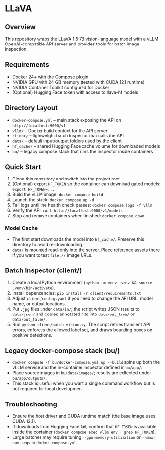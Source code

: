 # LLaVA

## Overview
This repository wraps the LLaVA 1.5 7B vision-language model with a vLLM OpenAI-compatible API server and provides tools for batch image inspection.

## Requirements
- Docker 24+ with the Compose plugin
- NVIDIA GPU with 24 GB memory (tested with CUDA 12.1 runtime)
- NVIDIA Container Toolkit configured for Docker
- (Optional) Hugging Face token with access to llava-hf models

## Directory Layout
- `docker-compose.yml` – main stack exposing the API on `http://localhost:9000/v1`
- `vllm/` – Docker build context for the API server
- `client/` – lightweight batch inspector that calls the API
- `data/` – default input/output folders used by the client
- `hf_cache/` – shared Hugging Face cache volume for downloaded models
- `bu/` – legacy compose stack that runs the inspector inside containers

## Quick Start
1. Clone this repository and switch into the project root.
2. (Optional) export `HF_TOKEN` so the container can download gated models: `export HF_TOKEN=...`
3. Build the vLLM image: `docker compose build`
4. Launch the stack: `docker compose up -d`
5. Tail logs until the health check passes: `docker compose logs -f vllm`
6. Verify the API: `curl http://localhost:9000/v1/models`
7. Stop and remove containers when finished: `docker compose down`

### Model Cache
- The first start downloads the model into `hf_cache/`. Preserve this directory to avoid re-downloading.
- `data/` is mounted read-only into the server. Place reference assets there if you want to test `file://` image URLs.

## Batch Inspector (client/)
1. Create a local Python environment (`python -m venv .venv && source .venv/bin/activate`).
2. Install dependencies: `pip install -r client/requirements.txt`
3. Adjust `client/config.yaml` if you need to change the API URL, model name, or output locations.
4. Put `.jpg` files under `data/in/`; the script writes JSON results to `data/json/` and copies annotated hits into `data/out_true/` or `data/out_false/`.
5. Run `python client/batch_vision.py`. The script retries transient API errors, enforces the allowed label set, and draws bounding boxes on positive detections.

## Legacy docker-compose stack (bu/)
- `docker compose -f bu/docker-compose.yml up --build` spins up both the vLLM service and the in-container inspector defined in `bu/app/`.
- Place source images in `bu/data/images/`; results are collected under `bu/app/outputs/`.
- This stack is useful when you want a single command workflow but is not required for local development.

## Troubleshooting
- Ensure the host driver and CUDA runtime match (the base image uses CUDA 12.1).
- If downloads from Hugging Face fail, confirm that `HF_TOKEN` is available inside the container (`docker compose exec vllm env | grep HF_TOKEN`).
- Large batches may require tuning `--gpu-memory-utilization` or `--max-num-seqs` in `docker-compose.yml`.
